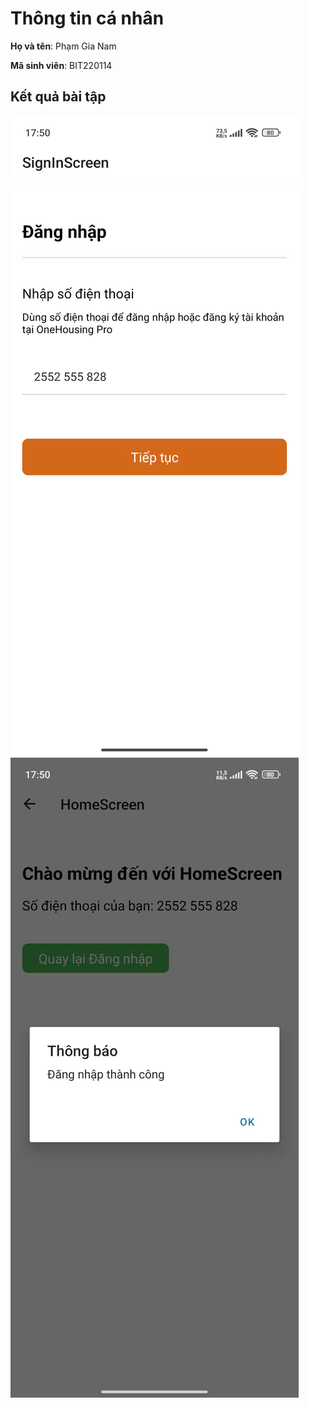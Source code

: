 # Thông tin cá nhân

**Họ và tên**: Phạm Gia Nam

**Mã sinh viên**: BIT220114

## Kết quả bài tập

![Kết quả bài tập](./ketqua1.jpg) 
<br>
![Kết quả bài tập](./ketqua2.jpg) 